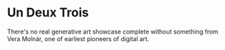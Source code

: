 # Un Deux Trois

There's no real generative art showcase complete without something from Vera Molnár, one of earliest pioneers of digital art.

<canvas-art-UnDeuxTrois />
